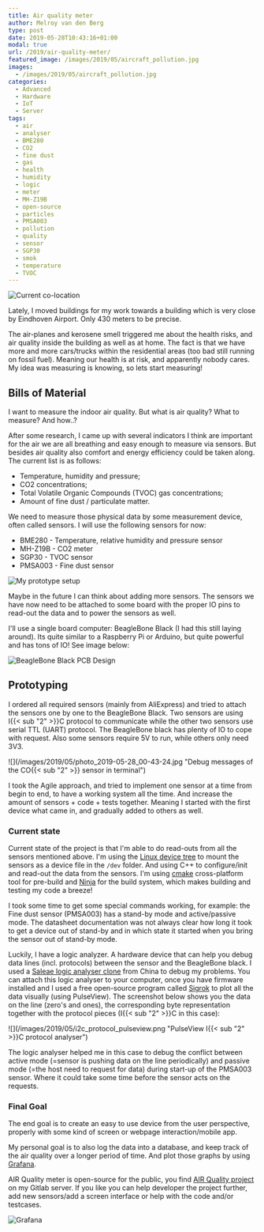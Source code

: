 ```yaml
---
title: Air quality meter
author: Melroy van den Berg
type: post
date: 2019-05-28T10:43:16+01:00
modal: true
url: /2019/air-quality-meter/
featured_image: /images/2019/05/aircraft_pollution.jpg
images:
  - /images/2019/05/aircraft_pollution.jpg
categories:
  - Advanced
  - Hardware
  - IoT
  - Server
tags:
  - air
  - analyser
  - BME280
  - CO2
  - fine dust
  - gas
  - health
  - humidity
  - logic
  - meter
  - MH-Z19B
  - open-source
  - particles
  - PMSA003
  - pollution
  - quality
  - sensor
  - SGP30
  - smok
  - temperature
  - TVOC
---
```


![](/images/2019/04/location_airport_eindhoven.png "Current co-location")

Lately, I moved buildings for my work towards a building which is very close by Eindhoven Airport. Only 430 meters to be precise.

The air-planes and kerosene smell triggered me about the health risks, and air quality inside the building as well as at home. The fact is that we have more and more cars/trucks within the residential areas (too bad still running on fossil fuel). Meaning our health is at risk, and apparently nobody cares. My idea was measuring is knowing, so lets start measuring!

## Bills of Material

I want to measure the indoor air quality. But what is air quality? What to measure? And how..?

After some research, I came up with several indicators I think are important for the air we are all breathing and easy enough to measure via sensors. But besides air quality also comfort and energy efficiency could be taken along. The current list is as follows:

- Temperature, humidity and pressure;
- CO2 concentrations;
- Total Volatile Organic Compounds (TVOC) gas concentrations;
- Amount of fine dust / particulate matter.

We need to measure those physical data by some measurement device, often called sensors. I will use the following sensors for now:

- BME280 - Temperature, relative humidity and pressure sensor
- MH-Z19B - CO2 meter
- SGP30 - TVOC sensor
- PMSA003 - Fine dust sensor

![](/images/2019/05/IMG_5388.jpg "My prototype setup")

Maybe in the future I can think about adding more sensors. The sensors we have now need to be attached to some board with the proper IO pins to read-out the data and to power the sensors as well.

I'll use a single board computer: BeagleBone Black (I had this still laying around). Its quite similar to a Raspberry Pi or Arduino, but quite powerful and has tons of IO! See image below:

![](/images/2019/05/bb_pcb.png "BeagleBone Black PCB Design")

## Prototyping

I ordered all required sensors (mainly from AliExpress) and tried to attach the sensors one by one to the BeagleBone Black. Two sensors are using I{{< sub "2" >}}C protocol to communicate while the other two sensors use serial TTL (UART) protocol. The BeagleBone black has plenty of IO to cope with request. Also some sensors require 5V to run, while others only need 3V3.

![](/images/2019/05/photo_2019-05-28_00-43-24.jpg "Debug messages of the CO{{< sub "2" >}} sensor in terminal")

I took the Agile approach, and tried to implement one sensor at a time from begin to end, to have a working system all the time. And increase the amount of sensors + code + tests together. Meaning I started with the first device what came in, and gradually added to others as well.

### Current state

Current state of the project is that I'm able to do read-outs from all the sensors mentioned above. I'm using the [Linux device tree](https://elinux.org/Device_Tree_Reference) to mount the sensors as a device file in the `/dev` folder. And using C++ to configure/init and read-out the data from the sensors. I'm using [cmake](https://cmake.org/) cross-platform tool for pre-build and [Ninja](https://ninja-build.org/) for the build system, which makes building and testing my code a breeze!

I took some time to get some special commands working, for example: the Fine dust sensor (PMSA003) has a stand-by mode and active/passive mode. The datasheet documentation was not always clear how long it took to get a device out of stand-by and in which state it started when you bring the sensor out of stand-by mode.

Luckily, I have a logic analyzer. A hardware device that can help you debug data lines (incl. protocols) between the sensor and the BeagleBone black. I used a [Saleae logic analyser clone](https://www.ebay.com/bhp/usb-logic-analyzer) from China to debug my problems. You can attach this logic analyser to your computer, once you have firmware installed and I used a free open-source program called [Sigrok](https://sigrok.org/) to plot all the data visually (using PulseView). The screenshot below shows you the data on the line (zero's and ones), the corresponding byte representation together with the protocol pieces (I{{< sub "2" >}}C in this case):

![](/images/2019/05/i2c_protocol_pulseview.png "PulseView I{{< sub "2" >}}C protocol analyser")

The logic analyser helped me in this case to debug the conflict between active mode (=sensor is pushing data on the line periodically) and passive mode (=the host need to request for data) during start-up of the PMSA003 sensor. Where it could take some time before the sensor acts on the requests.

### Final Goal

The end goal is to create an easy to use device from the user perspective, properly with some kind of screen or webpage interaction/mobile app.

My personal goal is to also log the data into a database, and keep track of the air quality over a longer period of time. And plot those graphs by using [Grafana](https://grafana.com/).

AIR Quality meter is open-source for the public, you find [AIR Quality project](https://gitlab.melroy.org/melroy/air-quality-meter) on my Gitlab server. If you like you can help developer the project further, add new sensors/add a screen interface or help with the code and/or testcases.

![](/images/2019/05/grafana-graph.png "Grafana")
